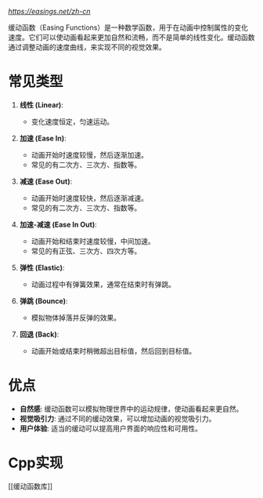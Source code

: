*https://easings.net/zh-cn*

缓动函数（Easing Functions）是一种数学函数，用于在动画中控制属性的变化速度。它们可以使动画看起来更加自然和流畅，而不是简单的线性变化。缓动函数通过调整动画的速度曲线，来实现不同的视觉效果。

# 常见类型

1. **线性 (Linear)**:
   - 变化速度恒定，匀速运动。

2. **加速 (Ease In)**:
   - 动画开始时速度较慢，然后逐渐加速。
   - 常见的有二次方、三次方、指数等。

3. **减速 (Ease Out)**:
   - 动画开始时速度较快，然后逐渐减速。
   - 常见的有二次方、三次方、指数等。

4. **加速-减速 (Ease In Out)**:
   - 动画开始和结束时速度较慢，中间加速。
   - 常见的有正弦、三次方、四次方等。

5. **弹性 (Elastic)**:
   - 动画过程中有弹簧效果，通常在结束时有弹跳。

6. **弹跳 (Bounce)**:
   - 模拟物体掉落并反弹的效果。

7. **回退 (Back)**:
   - 动画开始或结束时稍微超出目标值，然后回到目标值。

# 优点

- **自然感**: 缓动函数可以模拟物理世界中的运动规律，使动画看起来更自然。
- **视觉吸引力**: 通过不同的缓动效果，可以增加动画的视觉吸引力。
- **用户体验**: 适当的缓动可以提高用户界面的响应性和可用性。

# Cpp实现

[[缓动函数库]]

